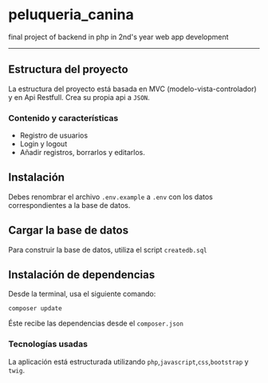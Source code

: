 # peluqueria_canina
final project of backend in php in 2nd's year web app development

---

## Estructura del proyecto
La estructura del proyecto está basada 
en MVC (modelo-vista-controlador) y en Api Restfull.
Crea su propia api a `JSON`.

### Contenido y características
- Registro de usuarios
- Login y logout
- Añadir registros, borrarlos y editarlos.


## Instalación

Debes renombrar el archivo `.env.example` a `.env`
con los datos correspondientes a la base de datos. 

## Cargar la base de datos

Para construir la base de datos, 
utiliza el script `createdb.sql`

## Instalación de dependencias
Desde la terminal, usa el siguiente comando:

```
composer update
```
Éste recibe las dependencias desde el `composer.json`


### Tecnologías usadas

La aplicación está estructurada utilizando
`php`,`javascript`,`css`,`bootstrap` y `twig`.


